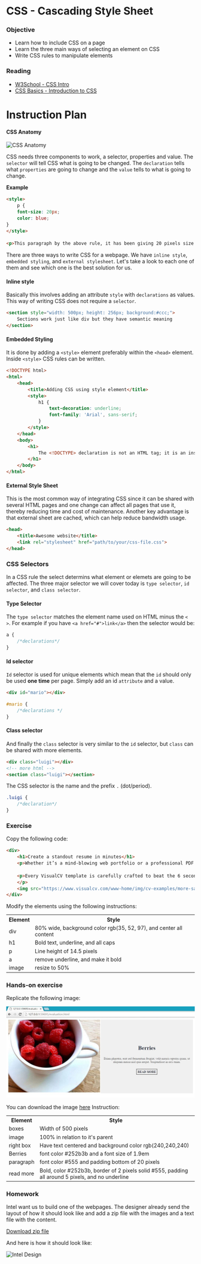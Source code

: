 # CSS - Cascading Style Sheet

### Objective

* Learn how to include CSS on a page
* Learn the three main ways of selecting an element on CSS
* Write CSS rules to manipulate elements

### Reading 

* [W3School - CSS Intro](http://www.w3schools.com/css/css_intro.asp)
* [CSS Basics - Introduction to CSS](http://www.cssbasics.com/introduction-to-css/)

# Instruction Plan

#### CSS Anatomy

![CSS Anatomy](../images/03/css-rule-anatomy.jpg)

CSS needs three components to work, a selector, properties and value. The `selector` will tell CSS what is going to be changed. The `declaration` tells what `properties` are going to change and the `value` tells to what is going to change.

**Example**

```html
<style>
    p {
    font-size: 20px;
    color: blue;
}
</style>

<p>This paragraph by the above rule, it has been giving 20 pixels size and blue color.</p>
```

There are three ways to write CSS for a webpage. We have `inline style`, `embedded styling`, and `external stylesheet`. Let's take a look to each one of them and see which one is the best solution for us.

#### Inline style
Basically this involves adding an attribute `style` with `declarations` as values. This way of writing CSS does not require a `selector`.

```html
<section style="width: 500px; height: 256px; background:#ccc;">
    Sections work just like div but they have semantic meaning
</section>
```

#### Embedded Styling
It is done by adding a `<style>` element preferably within the `<head>` element. Inside `<style>` CSS rules can be written.

```html
<!DOCTYPE html>
<html>
    <head>
        <title>Adding CSS using style element</title>
        <style>
            h1 {
                text-decoration: underline;
                font-family: 'Arial', sans-serif;
            }
        </style>
    </head>
    <body>
        <h1>
            The <!DOCTYPE> declaration is not an HTML tag; it is an instruction to the web browser.
        </h1>
    </body>
</html>

```

#### External Style Sheet

This is the most common way of integrating CSS since it can be shared with several HTML pages and one change can affect all pages that use it, thereby reducing time and cost of maintenance. Another key advantage is that external sheet are cached, which can help reduce bandwidth usage.

```html
<head>
    <title>Awesome website</title>
    <link rel="stylesheet" href="path/to/your/css-file.css">
</head>
```

### CSS Selectors

In a CSS rule the select determins what element or elemets are going to be affected. The three major selector we will cover today is `type selector`, `id selector`, and `class selector`.

#### Type Selector

The `type selector` matches the element name used on HTML minus the `< >`. For example if you have `<a href="#">link</a>` then the selector would be:
```css
a {
    /*declarations*/
}

```

#### Id selector

`Id` selector is used for unique elements which mean that the `id` should only be used **one time** per page. Simply add an id `attribute` and a value. 

```html
<div id="mario"></div>
```

```css
#mario { 
    /*declarations */
}

```

#### Class selector

And finally the `class` selector is very similar to the `id` selector, but `class` can be shared with more elements. 

```html
<div class="luigi"></div>
<!-- more html -->
<section class="luigi"></section>
```

The CSS selector is the name and the prefix `.` (dot/period).

```css
.luigi { 
    /*declaration*/
}
```

### Exercise

Copy the following code:

```html
<div>
    <h1>Create a standout resume in minutes</h1>
    <p>Whether it’s a mind-blowing web portfolio or a professional PDF resume, <a href="https://www.visualcv.com/" target="_parent" >VisualCV</a> has the right design for the job.</p>

    <p>Every VisualCV template is carefully crafted to beat the 6 second test - helping you get from application to interview.
    </p>
    <img src="https://www.visualcv.com/www-home/img/cv-examples/more-samples.jpg" alt="Resumes">
</div>
```
Modify the elements using the following instructions:

<table>
    <tr>
        <th>Element</th>
        <th>Style</th>
    </tr>
    <tr>
        <td>div</td>
        <td>80% wide, background color rgb(35, 52, 97), and center all content </td>
    </tr>
    <tr>
        <td>h1</td>
        <td>Bold text, underline, and all caps</td>
    </tr>
    <tr>
        <td>p</td>
        <td>Line height of 14.5 pixels</td>
    </tr>
    <tr>
        <td>a</td>
        <td>remove underline, and make it bold</td>
    </tr>
    <tr>
        <td>image</td>
        <td>resize to 50%</td>
    </tr>
</table>



### Hands-on exercise

Replicate the following image:

![Evaluation](../images/03/evaluation.jpg)
 
You can download the image [here](https://github.com/AustinCodingAcademy/HTMLIntroductory/raw/master/archives/03/files/berries.jpg)
Instruction: 

<table>
    <tr>
        <th>Element</th>
        <th>Style</th>
    </tr>
    <tr>
        <td>boxes</td>
        <td>Width of 500 pixels</td>
    </tr>
    <tr>
        <td>image</td>
        <td>100% in relation to it's parent</td>
    </tr>
    <tr>
        <td>right box</td>
        <td>Have text centered and background color rgb(240,240,240)</td>
    </tr>
    <tr>
        <td>Berries</td>
        <td>font color #252b3b and a font size of 1.9em</td>
    </tr>
    <tr>
        <td>paragraph</td>
        <td>font color #555 and padding bottom of 20 pixels</td>
    </tr>
    <tr>
        <td>read more</td>
        <td>Bold, color #252b3b, border of 2 pixels solid #555, padding all around 5 pixels, and no underline</td>
    </tr>
</table>

### Homework

Intel want us to build one of the webpages. The designer already send the layout of how it should look like and add a zip file with the images and a text file with the content.

[Download zip file](https://github.com/AustinCodingAcademy/HTMLIntroductory/raw/master/archives/03/homework/homework.zip)

And here is how it should look like:

![Intel Design](../images/03/homework.jpg)